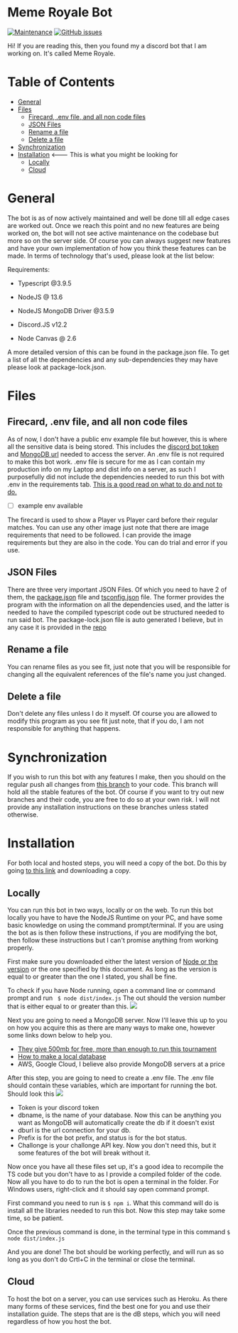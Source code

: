 # Meme Royale Bot

[![Maintenance](https://img.shields.io/maintenance/yes/2021?style=for-the-badge)](https://GitHub.com/blitzwolfz/MM/graphs/commit-activity) [![GitHub issues](https://img.shields.io/github/issues/blitzwolfz/MM?style=for-the-badge)](https://GitHub.com/blitzwolfz/MM/issues/)

  
  

Hi! If you are reading this, then you found my a discord bot that I am working on. It's called Meme Royale.


# Table of Contents
- [General](#general)
- [Files](#files)
  * [Firecard, .env file, and all non code files](#firecard--env-file--and-all-non-code-files)
  * [JSON Files](#json-files)
  * [Rename a file](#rename-a-file)
  * [Delete a file](#delete-a-file)
- [Synchronization](#synchronization)
- [Installation](#installation) <--- This is what you might be looking for
  * [Locally](#locally) 
  * [Cloud](#Cloud) 

  
# General
The bot is as of now actively maintained and well be done till all edge cases are worked out. Once we reach this point and no new features are being worked on, the bot will not see active maintenance on the codebase but more so on the server side. Of course you can always suggest new features and have your own implementation of how you think these features can be made. In terms of technology that's used, please look at the list below:

  

Requirements:

  

- Typescript @3.9.5

- NodeJS @ 13.6

- NodeJS MongoDB Driver @3.5.9

- Discord.JS v12.2

- Node Canvas @ 2.6

  

A more detailed version of this can be found in the package.json file. To get a list of all the dependencies and any sub-dependencies they may have please look at package-lock.json.

  
  

# Files

  

## Firecard, .env file, and all non code files

  

As of now, I don't have a public env example file but however, this is where all the sensitive data is being stored. This includes the [discord bot token](https://github.com/reactiflux/discord-irc/wiki/Creating-a-discord-bot-&-getting-a-token) and [MongoDB url](https://docs.mongodb.com/guides/server/drivers/) needed to access the server. An .env file is not required to make this bot work. .env file is secure for me as I can contain my production info on my Laptop and dist info on a server, as such I purposefully did not include the dependencies needed to run this bot with .env in the requirements tab. [This is a good read on what to do and not to do.](https://github.com/AnIdiotsGuide/discordjs-bot-guide/blob/master/other-guides/env-files.md)

  

- [ ] example env available

The firecard is used to show a Player vs Player card before their regular matches. You can use any other image just note that there are image requirements that need to be followed. I can provide the image requirements but they are also in the code. You can do trial and error if you use.

  

## JSON Files

There are three very important JSON Files. Of which you need to have 2 of them, the [package.json](https://github.com/blitzwolfz/MM/blob/master/package.json) file and [tsconfig.json](https://github.com/blitzwolfz/MM/blob/master/tsconfig.json) file. The former provides the program with the information on all the dependencies used, and the latter is needed to have the compiled typescript code out be structured needed to run said bot. The package-lock.json file is auto generated I believe, but in any case it is provided in the [repo](https://github.com/blitzwolfz/MM/blob/master/package-lock.json)

  

## Rename a file

  

You can rename files as you see fit, just note that you will be responsible for changing all the equivalent references of the file's name you just changed.

  

## Delete a file

  

Don't delete any files unless I do it myself. Of course you are allowed to modify this program as you see fit just note, that if you do, I am not responsible for anything that happens.

  

# Synchronization

If you wish to run this bot with any features I make, then you should on the regular push all changes from [this branch](https://github.com/blitzwolfz/MM/tree/master) to your code. This branch will hold all the stable features of the bot. Of course if you want to try out new branches and their code, you are free to do so at your own risk. I will not provide any installation instructions on these branches unless stated otherwise.

# Installation

For both local and hosted steps, you will need a copy of the bot. Do this by going [to this link](https://github.com/blitzwolfz/MM/tree/master) and downloading a copy.

## Locally
You can run this bot in two ways, locally or on the web. To run this bot locally you have to have the NodeJS Runtime on your PC, and have some basic knowledge on using the command prompt/terminal. If you are using the bot as is then follow these instructions, if you are modifying the bot, then follow these instructions but I can't promise anything from working properly.

First make sure you downloaded either the latest version of [Node or the version](https://nodejs.org/en/download/) or the one specified by this document. As long as the version is equal to or greater than the one I stated, you shall be fine.

To check if you have Node running, open a command line or command prompt and run 
` 
$ node dist/index.js
`
The out should the version number that is either equal to or greater than this.
![](https://i.imgur.com/F7opU7f.png)

Next you are going to need a MongoDB server. Now I'll leave this up to you on how you acquire this as there are many ways to make one, however some links down below to help you.

 - [They give 500mb for free, more than enough to run this tournament](https://www.mongodb.com)
 - [How to make a local database](https://www.freecodecamp.org/news/learn-mongodb-a4ce205e7739/)
 - AWS, Google Cloud, I believe also provide MongoDB servers at a price

After this step, you are going to need to create a .env file. The .env file should contain these variables, which are important for running the bot.
Should look this
![](https://i.imgur.com/Ku33BVH.png)

 - Token is your discord token
 - dbname, is the name of your database. Now this can be anything you want as MongoDB will automatically create the db if it doesn't exist
 - dburl is the url connection for your db. 
 - Prefix is for the bot prefix, and status is for the bot status.
 - Challonge is your challonge API key. Now you don't need this, but it some features of the bot will break without it.

Now once you have all these files set up, it's a good idea to recompile the TS code but you don't have to as I provide a compiled folder of the code.
Now all you have to do to run the bot is open a terminal in the folder. For Windows users, right-click and it should say open command prompt. 

First command you need to run is `$ npm i`. What this command will do is install all the libraries needed to run this bot. Now this step may take some time, so be patient.

Once the previous command is done, in the terminal type in this command `
$ node dist/index.js
`

And you are done! The bot should be working perfectly, and will run as so long as you don't do Crtl+C in the terminal or close the terminal.


## Cloud
To host the bot on a server, you can use services such as Heroku. As there many forms of these services, find the best one for you and use their installation guide. The steps that are is the dB steps, which you will need regardless of how you host the bot.
